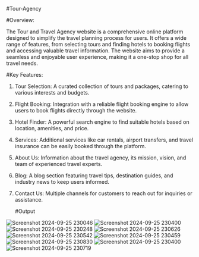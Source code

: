 #Tour-Agency




#Overview:

The Tour and Travel Agency website is a comprehensive online platform designed to simplify the travel planning process for users. It offers a wide range of features, from selecting tours and finding hotels to booking flights and accessing valuable travel information. The website aims to provide a seamless and enjoyable user experience, making it a one-stop shop for all travel needs.






#Key Features:   


1. Tour Selection: A curated collection of tours and packages, catering to various interests and budgets.
2. Flight Booking: Integration with a reliable flight booking engine to allow users to book flights directly through the website.
3. Hotel Finder: A powerful search engine to find suitable hotels based on location, amenities, and price.
4. Services: Additional services like car rentals, airport transfers, and travel insurance can be easily booked through the platform.
5. About Us: Information about the travel agency, its mission, vision, and team of experienced travel experts.
6. Blog: A blog section featuring travel tips, destination guides, and industry news to keep users informed.
7. Contact Us: Multiple channels for customers to reach out for inquiries or assistance.




    #Output

![Screenshot 2024-09-25 230046](https://github.com/user-attachments/assets/60fa4dbd-cab4-4733-bde4-1eb5409456d3)
![Screenshot 2024-09-25 230400](https://github.com/user-attachments/assets/6cb0d33a-5591-4dc4-bc92-46dd4f41c36b)
![Screenshot 2024-09-25 230248](https://github.com/user-attachments/assets/37f7f381-5da8-4d63-b785-e871186d22ad)
![Screenshot 2024-09-25 230626](https://github.com/user-attachments/assets/401639c9-e98e-455e-adfd-dc9888d23d68)
![Screenshot 2024-09-25 230542](https://github.com/user-attachments/assets/6f2c27b6-9b49-424f-aa7a-7f21ab5b5de8)
![Screenshot 2024-09-25 230459](https://github.com/user-attachments/assets/bb6d602a-ea4e-4464-ba53-647b4f1f5627)
![Screenshot 2024-09-25 230830](https://github.com/user-attachments/assets/e281dda1-1762-4b8c-8455-8c2c34a3638d)
![Screenshot 2024-09-25 230400](https://github.com/user-attachments/assets/f0c31b13-93a5-4b06-9db0-5a962959cdb7)
![Screenshot 2024-09-25 230719](https://github.com/user-attachments/assets/473da975-d204-4a18-b05d-79bf8a9b3ab3)

